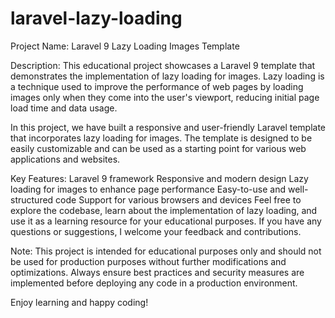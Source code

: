 # laravel-lazy-loading
Project Name: Laravel 9 Lazy Loading Images Template

Description:
This educational project showcases a Laravel 9 template that demonstrates the implementation of lazy loading for images. Lazy loading is a technique used to improve the performance of web pages by loading images only when they come into the user's viewport, reducing initial page load time and data usage.

In this project, we have built a responsive and user-friendly Laravel template that incorporates lazy loading for images. The template is designed to be easily customizable and can be used as a starting point for various web applications and websites.

Key Features:
Laravel 9 framework
Responsive and modern design
Lazy loading for images to enhance page performance
Easy-to-use and well-structured code
Support for various browsers and devices
Feel free to explore the codebase, learn about the implementation of lazy loading, and use it as a learning resource for your educational purposes. If you have any questions or suggestions, I welcome your feedback and contributions.

Note: This project is intended for educational purposes only and should not be used for production purposes without further modifications and optimizations. Always ensure best practices and security measures are implemented before deploying any code in a production environment.

Enjoy learning and happy coding!
